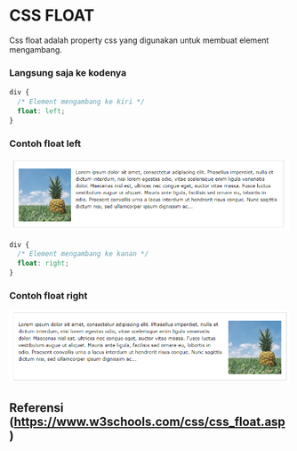 # CSS FLOAT

Css float adalah property css yang digunakan untuk membuat element mengambang.

### Langsung saja ke kodenya

```css
div {
  /* Element mengambang ke kiri */
  float: left;
}
```

### Contoh float left

![CSS Float](css-float_left.png)

```css
div {
  /* Element mengambang ke kanan */
  float: right;
}
```
### Contoh float right

![CSS Float](css-float_right.png)

## Referensi (https://www.w3schools.com/css/css_float.asp)
